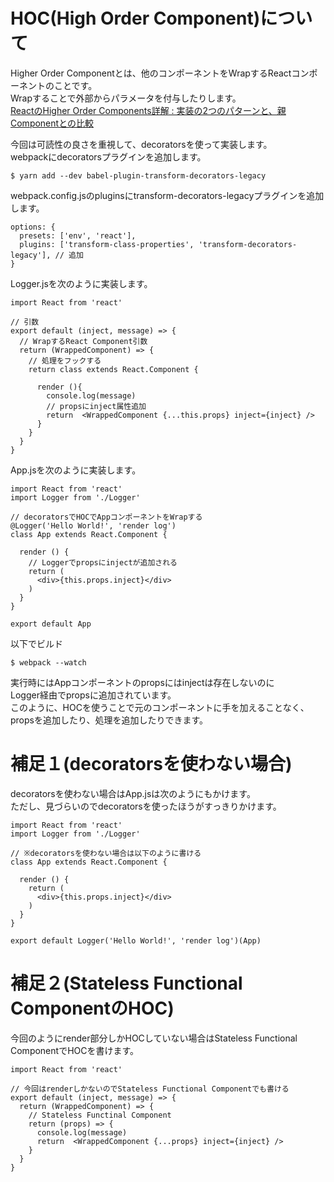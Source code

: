 # HOC(High Order Component)について
Higher Order Componentとは、他のコンポーネントをWrapするReactコンポーネントのことです。  
Wrapすることで外部からパラメータを付与したりします。  
[ReactのHigher Order Components詳解 : 実装の2つのパターンと、親Componentとの比較](http://postd.cc/react-higher-order-components-in-depth/)  

今回は可読性の良さを重視して、decoratorsを使って実装します。  
webpackにdecoratorsプラグインを追加します。  

```
$ yarn add --dev babel-plugin-transform-decorators-legacy
```

webpack.config.jsのpluginsにtransform-decorators-legacyプラグインを追加します。  

```
options: {
  presets: ['env', 'react'],
  plugins: ['transform-class-properties', 'transform-decorators-legacy'], // 追加
}
```

Logger.jsを次のように実装します。

```
import React from 'react'

// 引数
export default (inject, message) => {
  // WrapするReact Component引数
  return (WrappedComponent) => {
    // 処理をフックする
    return class extends React.Component {

      render (){
        console.log(message)
        // propsにinject属性追加
        return  <WrappedComponent {...this.props} inject={inject} />
      }
    }
  }
}
```

App.jsを次のように実装します。

```
import React from 'react'
import Logger from './Logger'

// decoratorsでHOCでAppコンポーネントをWrapする
@Logger('Hello World!', 'render log')
class App extends React.Component {

  render () {
    // Loggerでpropsにinjectが追加される
    return (
      <div>{this.props.inject}</div>
    )
  }
}

export default App
```

以下でビルド

```
$ webpack --watch
```

実行時にはAppコンポーネントのpropsにはinjectは存在しないのに  
Logger経由でpropsに追加されています。  
このように、HOCを使うことで元のコンポーネントに手を加えることなく、  
propsを追加したり、処理を追加したりできます。  

# 補足１(decoratorsを使わない場合)
decoratorsを使わない場合はApp.jsは次のようにもかけます。  
ただし、見づらいのでdecoratorsを使ったほうがすっきりかけます。  

```
import React from 'react'
import Logger from './Logger'

// ※decoratorsを使わない場合は以下のように書ける
class App extends React.Component {

  render () {
    return (
      <div>{this.props.inject}</div>
    )
  }
}

export default Logger('Hello World!', 'render log')(App)
```

# 補足２(Stateless Functional ComponentのHOC)
今回のようにrender部分しかHOCしていない場合はStateless Functional ComponentでHOCを書けます。  

```
import React from 'react'

// 今回はrenderしかないのでStateless Functional Componentでも書ける
export default (inject, message) => {
  return (WrappedComponent) => {
    // Stateless Functinal Component
    return (props) => {
      console.log(message)
      return  <WrappedComponent {...props} inject={inject} />
    }
  }
}
```